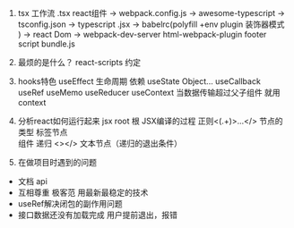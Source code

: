1. tsx 工作流
.tsx react组件 -> webpack.config.js -> awesome-typescript -> tsconfig.json -> typescript .jsx -> babelrc(polyfill +env plugin 装饰器模式 ) -> react Dom -> webpack-dev-server html-webpack-plugin footer script bundle.js 

2. 最烦的是什么？
    react-scripts 约定
3. hooks特色
    useEffect
        生命周期 依赖 
    useState
        Object...
    useCallback
    useRef
    useMemo
    useReducer
    useContext 当数据传输超过父子组件 就用context
4. 分析react如何运行起来
    jsx
    root 根
    JSX编译的过程
    正则<(.+)>...</>
        节点的类型 标签节点\
        组件 递归
        <></>
        文本节点（递归的退出条件）

5. 在做项目时遇到的问题
- 文档 api
- 互相尊重 极客范 用最新最稳定的技术
- useRef解决闭包的副作用问题
- 接口数据还没有加载完成 用户提前退出，报错




